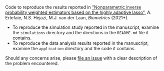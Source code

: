Code to reproduce the results reported in ["Nonparametric inverse probability
weighted estimators based on the highly adaptive
lasso"](https://arxiv.org/abs/2005.11303), A. Ertefaie, N.S. Hejazi,
M.J. van der Laan, _Biometrics_ (2021+).

* To reproduce the simulation study reported in the manuscript, examine the
  `simulations` directory and the directions in the `README.md` file it contains.
* To reproduce the data analysis results reported in the manuscript, examine the
  `application` directory and the code it contains.

Should any concerns arise, please [file an
issue](https://github.com/nhejazi/pub_ipwhal_biometrics/issues/new) with a
clear description of the problem encountered.
